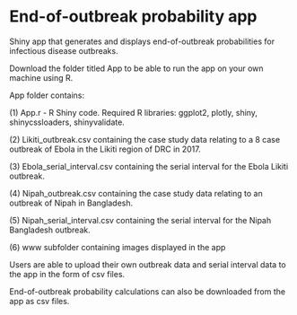 # End-of-outbreak probability app

Shiny app that generates and displays end-of-outbreak probabilities for infectious disease outbreaks.

Download the folder titled App to be able to run the app on your own machine using R.  

App folder contains:  

(1) App.r - R Shiny code. Required R libraries: ggplot2, plotly, shiny, shinycssloaders, shinyvalidate.

(2) Likiti_outbreak.csv containing the case study data relating to a 8 case outbreak of Ebola in the Likiti region of DRC in 2017.  

(3) Ebola_serial_interval.csv containing the serial interval for the Ebola Likiti outbreak.

(4) Nipah_outbreak.csv containing the case study data relating to an outbreak of Nipah in Bangladesh.  

(5) Nipah_serial_interval.csv containing the serial interval for the Nipah Bangladesh outbreak.  

(6) www subfolder containing images displayed in the app

Users are able to upload their own outbreak data and serial interval data to the app in the form of csv files.  

End-of-outbreak probability calculations can also be downloaded from the app as csv files.
